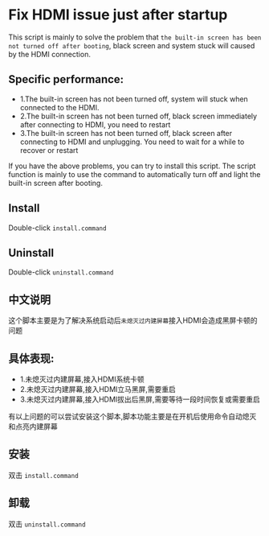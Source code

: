 # Fix HDMI issue just after startup

This script is mainly to solve the problem that `the built-in screen has been not turned off after booting`, black screen and system stuck will caused by the HDMI connection.

## Specific performance:

- 1.The built-in screen has not been turned off, system will stuck when connected to the HDMI.
- 2.The built-in screen has not been turned off, black screen immediately after connecting to HDMI, you need to restart
- 3.The built-in screen has not been turned off, black screen after connecting to HDMI and unplugging. You need to wait for a while to recover or restart

If you have the above problems, you can try to install this script. The script function is mainly to use the command to automatically turn off and light the built-in screen after booting.

## Install

Double-click `install.command`

## Uninstall

Double-click `uninstall.command`

## 中文说明

这个脚本主要是为了解决系统启动后`未熄灭过内建屏幕`接入HDMI会造成黑屏卡顿的问题

## 具体表现:

- 1.未熄灭过内建屏幕,接入HDMI系统卡顿
- 2.未熄灭过内建屏幕,接入HDMI立马黑屏,需要重启
- 3.未熄灭过内建屏幕,接入HDMI拔出后黑屏,需要等待一段时间恢复或需要重启

有以上问题的可以尝试安装这个脚本,脚本功能主要是在开机后使用命令自动熄灭和点亮内建屏幕

## 安装

双击 `install.command`

## 卸载

双击 `uninstall.command`